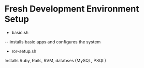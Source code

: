 # Fresh Development Environment Setup
- basic.sh

-- installs basic apps and configures the system

- ror-setup.sh

Installs Ruby, Rails, RVM, databses (MySQL, PSQL)
